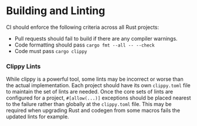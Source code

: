 # Building and Linting

CI should enforce the following criteria across all Rust projects:

* Pull requests should fail to build if there are any compiler warnings.
* Code formatting should pass `cargo fmt --all -- --check`
* Code must pass `cargo clippy`

### Clippy Lints

While clippy is a powerful tool, some lints may be incorrect or worse than the actual 
implementation. Each project should have its own `clippy.toml` file to maintain the set of lints 
are needed. Once the core sets of lints are configured for a project, `#[allow(...)]` exceptions should
be placed nearest to the failure rather than globally at the `clippy.toml` file. This may be required when 
upgrading Rust and codegen from some macros fails the updated lints for example.
